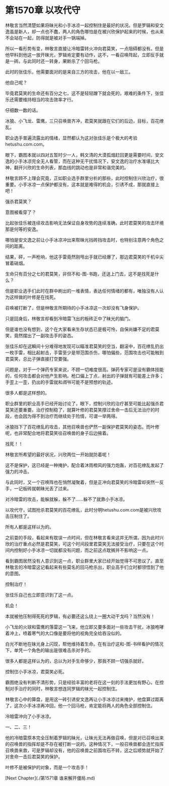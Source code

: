# 第1570章 以攻代守

林敬言当然清楚如果将昧光和小手冰凉一起控制住是最好的状况。但是罗辑和安文逸虽是新人，却一点也不蠢，两人的角色哪怕是在被兴欣保护起来的时候，也从来不会站在一起，防得就是被对手一锅端掉。

所以一看形势有变，林敬言直接让冷暗雷转火冲向君莫笑，一点阻碍都没有。但是他早料到他这一放开昧光，罗辑肯定要有动作，这不，一看召唤阵起，立即反手就是一砖。与此同时还一转身，果断杀了个回马枪。

此时的张佳乐，他需要面对的是来自三方的攻击，他在以一敌三。

他自己呢？

毕竟君莫笑的生命还有百分之七，这不是轻轻蹭下就会死的，艰难的条件下，张佳乐还需要维持相当的攻击效率才行。

仔细数一数的话。

冰狼、小飞龙、雷鹰，三只召唤兽齐冲，君莫笑就跟在它们的后边，目标，百花缭乱。

职业选手普遍流露出的情绪，显然都认为这对张佳乐是个极大的考验hetushu.com.com。

眼下，霸图本就以四对五暂时少一人，韩文清的大漠孤烟赶回更是需要时间，安文逸的小手冰凉完全无人看管，而在这种无干扰情况下，安文逸的治疗水准堪比大神，翻开兴欣的生命列表，那血线的跳动也是非常和谐完美的。

林敬言顾不上理会究竟，正如职业选手群里分析的那些，此时控制住兴欣治疗，很重要。小手冰凉一点保护都没有，这本就是难得的机会，引诱不成，那就直接上吧！

强杀君莫笑？

意图被看穿了？

比起张佳乐被连续攻击影响无法保证自身攻势的连续准确，此时君莫笑的攻击环境那是何等的安逸。

哪怕是安文逸之前让小手冰凉冲出来帮昧光挡砖挡攻击时，也特别注意两个角色之间的距离。

结果，砰，一声枪响，他这手雷竟然刚甩出手就已经爆了，那边君莫笑的千机伞尖冒着硝烟。

生命只有百分之七的君莫笑，非但不和-图-书跑，还送上门去，这不是找死是什么？

但是职业选手们此时在群中刷出的一堆表情，表达任何情绪的都有，唯独没有人认为这样做的叶修是在找死。

召唤被打断了，但是林敬言所期待的小手冰凉这一次却没有飞身保护。

只是回身后，林敬言却看到冷暗雷飞出的板砖正中了昧光的脑门。

但是谁也没有想到，这个在大家看来生存状态已是极可怜，自保尚嫌不足的君莫笑，竟然摆出了一副攻击手的姿态。

张佳乐却在这瞬间十分难得地发现可以瞄准君莫笑的空当，翻滚中，百花缭乱扔出一枚手雷，相比起射击，手雷至少是带范围杀伤，哪怕偏些，范围攻击也可能触到君莫笑，总比子弹直接打空要强。

问题是，对于一个弹药专家来说，不顾一切难度很高。弹药专家可是没有霸体技能的，任何攻击都会对他产生影响。枪口偏上丁点，射出的子弹就有可能差上许多；手歪上一歪，扔出的手雷就和*图*书可能不是预想的轨迹。

很多人都是这样想的。

职业群里的职业高手已经开始讨论了，眼下，控制兴欣的治疗甚至可能比起强杀君莫笑还要重要。治疗控制稳了，就算叶修的君莫笑撑过舍命一击后无法治疗的时段，也会因为得不到治疗而继续处于险情，可谓一举两得。

冰狼挡下了百花缭乱的攻击，其他召唤兽也俨然一副保护君莫笑的姿态。而叶修呢，也非常配合地将君莫笑往召唤兽的身子后边掖着。

找死！！

林敬言所希望的最好状况，兴欣两位一开始就防着呢！

这不是保护，这已经是一种掩护，配合着沐雨橙风的强力炮轰，对百花缭乱发起了强力的冲击。

与此同时，又一个召唤阵也在悄然凝聚着，但是正冲向君莫笑的冷暗雷却突然一反手，一记板砖就朝昧光丢了过来。

对冷暗雷的攻击，能躲就躲，躲不了……躲不了就靠小手冰凉。

以攻代守，试图抢杀君莫笑的百花缭乱，此时分明hetushu.com.com是被兴欣攻击压制住了。

所有人都是这样以为的。

之前耍的手段，看起来有耽误一点时间，但在林敬言看来这并无所谓。因为此时兴欣的治疗重点必然是君莫笑，可这个时间段里君莫笑无法接受治疗，只要在这个时间内控制好小手冰凉一切就都没有问题，而之前这点耽搁并不影响这一点。

看到霸图居然没有人意识到这一点，职业群里大家已经开始觉得不可思议了。直至林敬言的冷暗雷这记看起来有些莫名的回马枪杀出，职业高手们立时都领悟到了他的意图。

控制治疗！

张佳乐自己也立即意识到了这一点。

机会！

本就被他压制得死死的罗辑，有必要还这么绕上一圈大动干戈吗？当然没有！

小飞龙的火球和雷鹰的落雷这一飞来，他立即又要多面对一些攻击干扰，冰狼咆哮着冲上，喷着寒气的大口像是要将他的视角完全给吞没似的。

白光不断地在昧光身上闪现，帮他维持着生命。在有治疗这和-图-书样看护的情况下，单凭一个角色的输出是很难击杀对手的。

很多人都是这样认为的，总以为对手生命够少，那我不顾一切强杀就好。

控制住小手冰凉，君莫笑必死。

霸图绝没有判断不清形势，只是经验丰富的老将在这一刻的手法更加有野心，在控制对手治疗的同时，林敬言想连同罗辑的昧光一起控制住。

林敬言心中的算盘，是用这一砖引诱安文逸再让小手冰凉过来掩护，他盘算过距离了，这次小手冰凉再冲回，他一个回马枪，肯定能将两人的角色全部控制住。

冷暗雷冲向了小手冰凉。

一、二、三！

他的冷暗雷原本完全压制着罗辑的昧光，让昧光无法再做召唤，但是对已召唤出来的召唤兽的指挥却是不存在被打断一说的。这种情况下，一般召唤兽都会连忙指挥召唤兽来救，可是罗辑却没有，他的召唤兽之前围攻石不转，这之后顺势就开始了对舍命一击后君莫笑的保护。

叶修不是被保护的对象，而是一个攻击手！



[Next Chapter](./第1571章 谁来解开僵局.md)